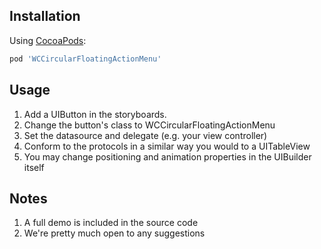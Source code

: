 ## Installation

Using [CocoaPods](http://cocoapods.org/):

```ruby
pod 'WCCircularFloatingActionMenu'
```

## Usage

1. Add a UIButton in the storyboards.
2. Change the button's class to WCCircularFloatingActionMenu
3. Set the datasource and delegate (e.g. your view controller)
4. Conform to the protocols in a similar way you would to a UITableView
5. You may change positioning and animation properties in the UIBuilder itself

## Notes

1. A full demo is included in the source code
2. We're pretty much open to any suggestions

